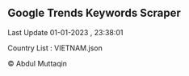

## Google Trends Keywords Scraper 
 
Last Update 01-01-2023 , 23:38:01

Country List :
VIETNAM.json



© Abdul Muttaqin 
